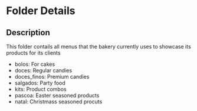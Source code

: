 # Folder Details

## Description

This folder contails all menus that the bakery currently uses to showcase its products for its clients

- bolos: For cakes
- doces: Regular candies
- doces_finos: Premium candies
- salgados: Party food
- kits: Product combos
- pascoa: Easter seasoned products
- natal: Christmass seasoned procuts

